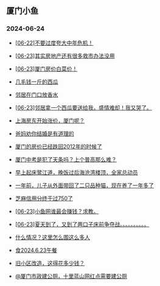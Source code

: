 ## 厦门小鱼 
### 2024-06-24

+ [[06-22]不要过度夸大中年危机！](http://bbs.xmfish.com/read-htm-tid-18208726.html)

+ [[06-23]其实房地产还有很多救市办法没用](http://bbs.xmfish.com/read-htm-tid-18208773.html)

+ [[06-23]厦门房价白菜价！](http://bbs.xmfish.com/read-htm-tid-18208957.html)

+ [几毛钱一斤的西瓜](http://bbs.xmfish.com/read-htm-tid-18208717.html)

+ [邻居在门口放香水](http://bbs.xmfish.com/read-htm-tid-18208791.html)

+ [[06-23]邻居拿一个西瓜要送给我，盛情难却！我又哭了。](http://bbs.xmfish.com/read-htm-tid-18208783.html)

+ [上海房东开始涨价，厦门呢？](http://bbs.xmfish.com/read-htm-tid-18208972.html)

+ [爸妈劝你结婚是有道理的](http://bbs.xmfish.com/read-htm-tid-18208709.html)

+ [厦门的房价已经跌回2012年的时候了](http://bbs.xmfish.com/read-htm-tid-18208919.html)

+ [厦门中考是犯了天条吗？上个普高那么难？](http://bbs.xmfish.com/read-htm-tid-18208897.html)

+ [早上起床鹭江道，晚饭过后海沧湾楼顶，全家总动员](http://bbs.xmfish.com/read-htm-tid-18209052.html)

+ [一年前，儿子从外面带回了二只品种猫，现在养了一年多了](http://bbs.xmfish.com/read-htm-tid-18208821.html)

+ [芝麻信用分终于过750了](http://bbs.xmfish.com/read-htm-tid-18208845.html)

+ [[06-23]小鱼网谁最会赚钱？求教。](http://bbs.xmfish.com/read-htm-tid-18208834.html)

+ [[06-23]夏天到了，又到了两口子床前争夺战。。。。。。。。。。](http://bbs.xmfish.com/read-htm-tid-18208952.html)

+ [什么情况？这里怎么围这么多人](http://bbs.xmfish.com/read-htm-tid-18208930.html)

+ [食2024.6.23午餐](http://bbs.xmfish.com/read-htm-tid-18208913.html)

+ [旧小区改造，这得花多少钱？](http://bbs.xmfish.com/read-htm-tid-18208940.html)

+ [@厦门市政建公厕，十里蓝山网红点需要建公厕](http://bbs.xmfish.com/read-htm-tid-18208895.html)

